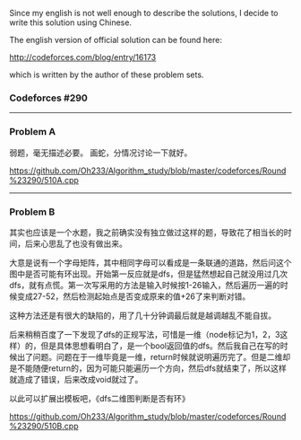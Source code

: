Since my english is not well enough to describe the solutions, I decide to write this solution using Chinese.

The english version of official solution can be found here:

http://codeforces.com/blog/entry/16173

which is written by the author of these problem sets.

<h3> Codeforces #290 </h3>
<hr>

<h3> Problem A </h3>
弱题，毫无描述必要。
画蛇，分情况讨论一下就好。

https://github.com/Oh233/Algorithm_study/blob/master/codeforces/Round%23290/510A.cpp
<hr>

<h3> Problem B </h3>
其实也应该是一个水题，我之前确实没有独立做过这样的题，导致花了相当长的时间，后来心思乱了也没有做出来。

大意是说有一个字母矩阵，其中相同字母可以看成是一条联通的道路，然后问这个图中是否可能有环出现。开始第一反应就是dfs，但是猛然想起自己就没用过几次dfs，就有点慌。第一次写采用的方法是输入时候按1-26输入，然后遍历一遍的时候变成27-52，然后检测起始点是否变成原来的值+26了来判断对错。

这种方法还是有很大的缺陷的，用了几十分钟调最后就是越调越乱不能自拔。

后来稍稍百度了一下发现了dfs的正规写法，可惜是一维（node标记为1，2，3这样）的，但是具体思想看明白了，是一个bool返回值的dfs。然后我自己在写的时候出了问题。问题在于一维毕竟是一维，return时候就说明遍历完了。但是二维却是不能随便return的，因为可能只能遍历一个方向，然后dfs就结束了，所以这样就造成了错误，后来改成void就过了。

以此可以扩展出模板吧，《dfs二维图判断是否有环》

https://github.com/Oh233/Algorithm_study/blob/master/codeforces/Round%23290/510B.cpp
